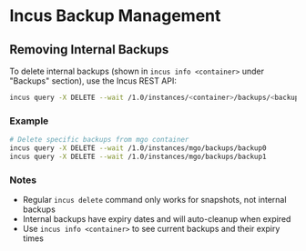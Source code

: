 # Incus Backup Management

## Removing Internal Backups

To delete internal backups (shown in `incus info <container>` under "Backups" section), use the Incus REST API:

```bash
incus query -X DELETE --wait /1.0/instances/<container>/backups/<backup_name>
```

### Example
```bash
# Delete specific backups from mgo container
incus query -X DELETE --wait /1.0/instances/mgo/backups/backup0
incus query -X DELETE --wait /1.0/instances/mgo/backups/backup1
```

### Notes
- Regular `incus delete` command only works for snapshots, not internal backups
- Internal backups have expiry dates and will auto-cleanup when expired
- Use `incus info <container>` to see current backups and their expiry times